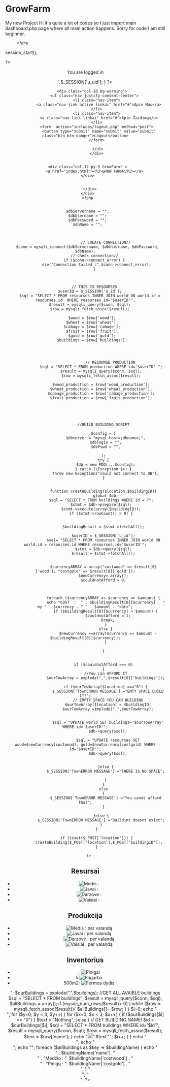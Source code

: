 # GrowFarm
My new Project
Hi it's quite a lot of codes so I just import main dashboard.php page where all main action happens. Sorry for code I am still beginner.




         <?php
session_start();



?>

<!DOCTYPE html>
<html lang="lt" dir="ltr">
  <head>
    <meta charset="utf-8">
    <meta name="viewport" content="width=device-width, initial-scale=1.0">
    <link rel="stylesheet" href="design.css">
    <link rel="stylesheet" href="https://stackpath.bootstrapcdn.com/bootstrap/4.1.3/css/bootstrap.min.css" integrity="sha384-MCw98/SFnGE8fJT3GXwEOngsV7Zt27NXFoaoApmYm81iuXoPkFOJwJ8ERdknLPMO" crossorigin="anonymous">
    <link href="https://fonts.googleapis.com/css?family=Luckiest+Guy&display=swap" rel="stylesheet">
    <link href="https://fonts.googleapis.com/css?family=Boogaloo&display=swap" rel="stylesheet">
    <link rel="stylesheet" type="text/css" href="stilius.php">
    <script src="script.js"></script>
    <script
  src="https://code.jquery.com/jquery-3.4.1.js"
  integrity="sha256-WpOohJOqMqqyKL9FccASB9O0KwACQJpFTUBLTYOVvVU="
  crossorigin="anonymous"></script>
    <title>GrowFarm</title>
  </head>
  <body>
    <header>
      <div class="container-fluid header text-center ">
        <div class="row">
          <div class="col-2 bg-warning">
            <?php
                if (isset($_SESSION['u_id'])) {
                  echo '<p class="text-success" id="login-text"> You are logged in</p>'.$_SESSION['u_uid'];
                }
             ?>
           </div>

          <div class="col-10 bg-warning">
            <ul class="nav justify-content-center">
              <li class="nav-item">
                <a class="nav-link active linkai" href="#">Apie Mus</a>
              </li>
              <li class="nav-item">
                <a class="nav-link linkai" href="#">Apie Žaidimą</a>
              </li>
              <form  action="includes/logout.php" method="post">
                <button type="submit" name="submit" value="submit" class="btn btn-danger">Logout</button>
              </form>

               </ul>
              </div>


      <div class="col-12 py-5 GrowFarm" >
            <a href="index.html"><h3>GROW FARM</h3></a>
      </div>


        </div>
      </div>
      <?php


      $dbServername = "";
      $dbUsername = "";
      $dbPassword = "";
      $dbName = "";



                      // CREATE CONNECTION//
      $conn = mysqli_connect($dbServername, $dbUsername, $dbPassword, $dbName);
            // Check connection//
            if ($conn->connect_error) {
              die("Connection failed :".$conn->connect_error);
            }



            // THIS IS RESOURSES
        $userID = $_SESSION['u_id'];
        $sql = "SELECT * FROM resourses INNER JOIN world ON world.id = resourses.id  WHERE resourses.id='$userID'";
        $result = mysqli_query($conn, $sql);
        $row = mysqli_fetch_assoc($result);

          $wood = $row['wood'];
          $wheat = $row['wheat'];
          $cabage = $row['cabage'];
          $fruit = $row['fruit'];
          $gold = $row['gold'];
          $buildings = $row['buildings'];




                          // RESOURSE PRODUCTION
                  $sql = "SELECT * FROM production WHERE id='$userID' ";
                  $result = mysqli_query($conn, $sql);
                  $row = mysqli_fetch_assoc($result);

                  $wood_production = $row['wood_production'];
                  $wheat_production = $row['wheat_production'];
                  $cabage_production = $row['cabage_production'];
                  $fruit_production = $row['fruit_production'];





                    //BUILD BUILDING SCRIPT

                    $config = [
                      $dbserver = "mysql:host=;dbname=;",
                      $dblogin = "",
                      $dbPswd = "",

                    ];
                    try {
                      $db = new PDO(...$config);
                    } catch (\Exception $e) {
                      throw new Exception("could not connect to DB");
                    }


                    function createBuilding($location,$buildingID){
                      global $db;
                  $sql = "SELECT * FROM buildings WHERE id = ?";
                  $stmt = $db->prepare($sql);
                  $stmt->execute(array($buildingID));
                  if ($stmt->rowCount() > 0) {


                    $buildingResult = $stmt->fetchAll();

                    $userID = $_SESSION['u_id'];
                    $sql= "SELECT * FROM resourses INNER JOIN world ON world.id = resourses.id WHERE resourses.id='$userID'";
                    $stmt = $db->query($sql);
                    $result = $stmt->fetchAll();


                    $currencyARRAY = array("costwood" => $result[0]['wood'], "costgold" => $result[0]['gold']);
                    $newCurrency= array();
                    $couldnotAfford = 0;



                    foreach ($currencyARRAY as $currency => $amount) {
                      echo "COST  :  " . $buildingResult[0][$currency] . " my " . $currency . " " . $amount . "<br>";
                      if ($buildingResult[0][$currency] > $amount) {
                        $couldnotAfford = 1;
                        break;
                      }
                      else {
                        $newCurrency +=array($currency => $amount - $buildingResult[0][$currency]);
                      }

                    }


                    if ($couldnotAfford === 0)
                    {
                      //You can AFFORD IT
                      $ourTowArray = explode(",",$result[0]['buildings']);

                      if ($ourTowArray[$location] ==="0") {
                        $_SESSION['TownERROR MESSAGE'] ="EMTY SPACE BUILD IT!";
                        // EMPTY SPACE YOU CAN BUILDING
                        $ourTowArray[$location] = $buildingID;
                        $ourTowArray =implode(",",$ourTowArray);


                        $sql = "UPDATE world SET buildings='$ourTowArray' WHERE id='$userID'";
                        $db->query($sql);

                        $sql = "UPDATE resourses SET wood=$newCurrency[costwood], gold=$newCurrency[costgold] WHERE id='$userID'";
                        $db->query($sql);


                      }else {
                      $_SESSION['TownERROR MESSAGE'] ="THERE IS NO SPACE";

                      }
                    }
                    else
                    {
                      $_SESSION['TownERROR MESSAGE'] ="You canot afford that";
                    }

                  }else {
                  $_SESSION['TownERROR MESSAGE'] ="Buildint doesnt exist";
                  }
              }

              if (isset($_POST['location'])) {
                createBuilding($_POST['location'],$_POST['buildingID']);
              }

       ?>






<div class="container-fluid game-menu">
  <div class="row">



 <div class="col-4 text-center">
 <h2>Resursai</h2>
 <ul id="Resusrsai">
   <li class="Resursai-li"><img src="img/wood.png" alt="Medis"> : <?php echo $wood;  ?></li>
   <li class="Resursai-li"><img src="img/wheat.png" alt="Javai"> : <?php echo $wheat; ?></li>
   <li class="Resursai-li"><img src="img/cabbage.png" alt="Darzove"> : <?php echo $cabage; ?></li>
   <li class="Resursai-li"><img src="img/watermelon.png" alt="Vaisiai"> : <?php echo $fruit; ?></li>

 </ul>
  </div>
  <div class="col-4 text-center">
 <h2>Produkcija</h2>
 <ul id="Resusrsai">
   <li class="Resursai-li"><img src="img/wood.png" alt="Medis"> : <?php echo $wood_production; ?> per valandą</li>
   <li class="Resursai-li"><img src="img/wheat.png" alt="Javai"> : <?php echo $wheat_production; ?>per valandą</li>
   <li class="Resursai-li"><img src="img/cabbage.png" alt="Darzove"> : <?php echo $cabage_production; ?>per valandą</li>
   <li class="Resursai-li"><img src="img/watermelon.png" alt="Vaisiai"> : <?php echo $fruit_production; ?>per valandą</li>

 </ul>

 </div>







 <div class="col-4 inventorius text-center">
 <h2>Inventorius</h2>
 <ul id="Resusrsai">
   <li class="Resursai-li"><?php echo $gold; ?>: <img src="img/gold.png" alt="Pinigai"></li>
   <li class="Resursai-li">5:<img src="img/respect.png" alt="Pagarba"></li>
   <li class="Resursai-li">500m2: <img src="img/barn.png" alt="Fermos dydis"></li>


 </ul>
 </div>

</div>
 </div>

 <?php







echo "<div id='townArea'>";

$ourBuildings = explode(",",$buildings);

//GET ALL AVAIBLE buildings


$sql = "SELECT * FROM buildings";
$result = mysqli_query($conn, $sql);
$allBuildings = array();
if (mysqli_num_rows($result)> 0) {
  while ($row = mysqli_fetch_assoc($result)){
    $allBuildings[]= $row;

  }
}



$i=0;
echo "<div class='boxholder'>";
for ($y=0; $y < 3; $y++) {
  for ($x=0; $x < 3; $x++)
  {
    if ($ourBuildings[$i] == "0") {
      $text = "Nothing";
    }else {

      // GET BUILDING NAME!

      $id = $ourBuildings[$i];
      $sql = "SELECT * FROM buildings WHERE id='$id'";
      $result = mysqli_query($conn, $sql);
      $row = mysqli_fetch_assoc($result);

      $text = $row['name'];

    }
    echo "<span id='" . $i ."' class='GridBox'><img src='img/ground.png'>".$text."</span>";
    $i++;
  }

}

echo "</div>";

echo "<div id='buildingOptions'>";
echo "<span id='buildingLocation'></span>";
foreach ($allBuildings as $key => $buildingName) {
  echo "<div id='" . $key ."' class='buildingBox'>" . $buildingName['name']. "<br>" .
    "Medžio : ".  $buildingName['costwood'] . "<br>" .
    "Pinigų : ".  $buildingName['costgold'] .

  "</div>";
}




"</div>";
"<div>";


  ?>
<script>


  $(".GridBox").click(function(event){
    var id = $(this).attr('id');
    $("#buildingLocation").text(id);
    $("#buildingOptions").css('left',event.pageX);
    $("#buildingOptions").css('top',event.pageY);
    $("#buildingOptions").toggle();


  });


$(".buildingBox").click(function(){
  var buildID = $(this).attr('id');
  var locID = $("#buildingLocation").text();
  alert("Wanna buy this?"+ buildID);
  $.post("dashboard.php", {
    location: locID,
    buildingID: buildID
  }).done(function(){
    $("#townArea").load("dashboard.php");

  });



});





</script>
</body>
</html>


